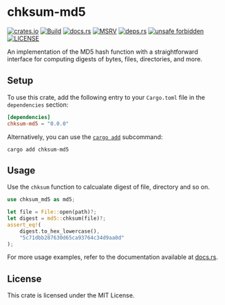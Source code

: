 # chksum-md5

[![crates.io](https://img.shields.io/crates/v/chksum-md5?style=flat-square&logo=rust "crates.io")](https://crates.io/crates/chksum-md5)
[![Build](https://img.shields.io/github/actions/workflow/status/chksum-rs/md5/rust.yml?branch=master&style=flat-square&logo=github "Build")](https://github.com/chksum-rs/md5/actions/workflows/rust.yml)
[![docs.rs](https://img.shields.io/docsrs/chksum-md5?style=flat-square&logo=docsdotrs "docs.rs")](https://docs.rs/chksum-md5/)
[![MSRV](https://img.shields.io/badge/MSRV-1.70.0-informational?style=flat-square "MSRV")](https://github.com/chksum-rs/md5/blob/master/Cargo.toml)
[![deps.rs](https://deps.rs/crate/chksum-md5/0.0.0/status.svg?style=flat-square "deps.rs")](https://deps.rs/crate/chksum-md5/0.0.0)
[![unsafe forbidden](https://img.shields.io/badge/unsafe-forbidden-success.svg?style=flat-square "unsafe forbidden")](https://github.com/rust-secure-code/safety-dance)
[![LICENSE](https://img.shields.io/github/license/chksum-rs/md5?style=flat-square "LICENSE")](https://github.com/chksum-rs/md5/blob/master/LICENSE)

An implementation of the MD5 hash function with a straightforward interface for computing digests of bytes, files, directories, and more.

## Setup

To use this crate, add the following entry to your `Cargo.toml` file in the `dependencies` section:

```toml
[dependencies]
chksum-md5 = "0.0.0"
```

Alternatively, you can use the [`cargo add`](https://doc.rust-lang.org/cargo/commands/cargo-add.html) subcommand:

```shell
cargo add chksum-md5
```

## Usage

Use the `chksum` function to calcualate digest of file, directory and so on.

```rust
use chksum_md5 as md5;

let file = File::open(path)?;
let digest = md5::chksum(file)?;
assert_eq!(
    digest.to_hex_lowercase(),
    "5c71dbb287630d65ca93764c34d9aa0d"
);
```

For more usage examples, refer to the documentation available at [docs.rs](https://docs.rs/chksum-md5/).

## License

This crate is licensed under the MIT License.
